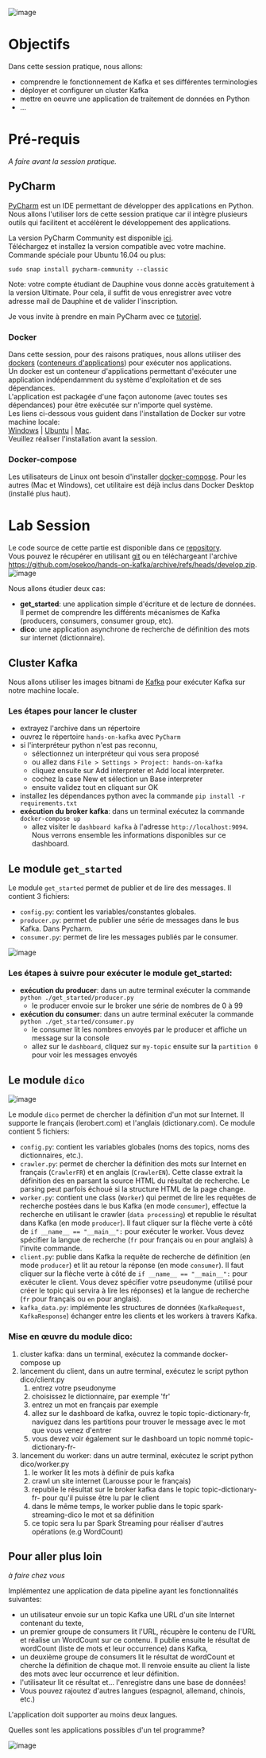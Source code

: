 ![image](https://user-images.githubusercontent.com/49156499/115967379-9e6fb180-a532-11eb-8142-428a455a6454.png)

# Objectifs  

Dans cette session pratique, nous allons: 
- comprendre le fonctionnement de Kafka et ses différentes terminologies
- déployer et configurer un cluster Kafka
- mettre en oeuvre une application de traitement de données en Python
- ...


# Pré-requis
_A faire avant la session pratique._

## PyCharm
[PyCharm](https://www.jetbrains.com/pycharm/download/) est un IDE permettant de développer des applications en Python.
Nous allons l'utiliser lors de cette session pratique car il intègre plusieurs outils qui facilitent et accélèrent le développement des applications.  
  
La version PyCharm Community est disponible [ici](https://www.jetbrains.com/pycharm/download/).  
Téléchargez et installez la version compatible avec votre machine.
Commande spéciale pour Ubuntu 16.04 ou plus:
```
sudo snap install pycharm-community --classic
```
Note: votre compte étudiant de Dauphine vous donne accès gratuitement à la version Ultimate. Pour cela, il suffit de vous enregistrer avec votre adresse mail de Dauphine et de valider l'inscription.

Je vous invite à prendre en main PyCharm avec ce [tutoriel](https://www.jetbrains.com/help/pycharm/creating-and-running-your-first-python-project.html#create-file).
  

### Docker
Dans cette session, pour des raisons pratiques, nous allons utiliser des [dockers](https://www.docker.com/) ([conteneurs d'applications](https://fr.wikipedia.org/wiki/Docker_\(logiciel\))) pour exécuter nos applications.  
Un docker est un conteneur d'applications permettant d'exécuter une application indépendamment du système d'exploitation et de ses dépendances.  
L'application est packagée d'une façon autonome (avec toutes ses dépendances) pour être exécutée sur n'importe quel système.  
Les liens ci-dessous vous guident dans l'installation de Docker sur votre machine locale:  
[Windows](https://docs.docker.com/docker-for-windows/install/) | [Ubuntu](https://docs.docker.com/engine/install/ubuntu/) | [Mac](https://docs.docker.com/docker-for-mac/install/).  
Veuillez réaliser l'installation avant la session.

### Docker-compose
Les utilisateurs de Linux ont besoin d'installer [docker-compose](https://www.digitalocean.com/community/tutorials/how-to-install-and-use-docker-compose-on-ubuntu-20-04). Pour les autres (Mac et Windows), cet utilitaire est déjà inclus dans Docker Desktop (installé plus haut). 

# Lab Session
Le code source de cette partie est disponible dans ce [repository](https://github.com/osekoo/hands-on-kafka).  
Vous pouvez le récupérer en utilisant [git](https://git-scm.com/book/fr/v2/D%C3%A9marrage-rapide-Installation-de-Git) ou en téléchargeant l'archive https://github.com/osekoo/hands-on-kafka/archive/refs/heads/develop.zip.  
![image](https://user-images.githubusercontent.com/49156499/115967302-3325df80-a532-11eb-825c-58343a02118b.png)

Nous allons étudier deux cas:
- <b>get_started</b>: une application simple d'écriture et de lecture de données. Il permet de comprendre les différents mécanismes de Kafka (producers, consumers, consumer group, etc).
- <b>dico</b>: une application asynchrone de recherche de définition des mots sur internet (dictionnaire).  

## Cluster Kafka
Nous allons utiliser les images bitnami de [Kafka](https://github.com/bitnami/bitnami-docker-kafka) pour exécuter Kafka sur notre machine locale.  

### Les étapes pour lancer le cluster
- extrayez l'archive dans un répertoire
- ouvrez le répertoire `hands-on-kafka` avec `PyCharm`
- si l'interpréteur python n'est pas reconnu, 
    - sélectionnez un interpréteur qui vous sera proposé 
    - ou allez dans `File > Settings > Project: hands-on-kafka`
    - cliquez ensuite sur Add interpreter et Add local interpreter. 
    - cochez la case New et sélection un Base interpreter
    - ensuite validez tout en cliquant sur OK
- installez les dépendances python avec la commande `pip install -r requirements.txt`
- **exécution du broker kafka**: dans un terminal exécutez la commande `docker-compose up`
    - allez visiter le `dashboard kafka` à l'adresse `http://localhost:9094`. Nous verrons ensemble les informations disponibles sur ce dashboard.  


## Le module `get_started`
Le module `get_started` permet de publier et de lire des messages. Il contient 3 fichiers:
- `config.py`: contient les variables/constantes globales.
- `producer.py`: permet de publier une série de messages dans le bus Kafka. Dans Pycharm.
- `consumer.py`: permet de lire les messages publiés par le consumer.

![image](https://user-images.githubusercontent.com/49156499/115967255-da564700-a531-11eb-9a5d-de7ac64d5e67.png)

### Les étapes à suivre pour exécuter le module get_started:

- **exécution du producer**: dans un autre terminal exécuter la commande  `python ./get_started/producer.py`
    - le producer envoie sur le broker une série de nombres de 0 à 99
- **exécution du consumer**: dans un autre terminal exécuter la commande  `python ./get_started/consumer.py`
    - le consumer lit les nombres envoyés par le producer et affiche un message sur la console
    - allez sur le `dashboard`, cliquez sur `my-topic` ensuite sur la `partition 0` pour voir les messages envoyés


## Le module `dico`

![image](https://user-images.githubusercontent.com/49156499/115967493-2f468d00-a533-11eb-86c4-fa82c7ec9f3d.png)

Le module `dico` permet de chercher la définition d'un mot sur Internet. Il supporte le français (lerobert.com) et l'anglais (dictionary.com). Ce module contient 5 fichiers:
- `config.py`: contient les variables globales (noms des topics, noms des dictionnaires, etc.).
- `crawler.py`: permet de chercher la définition des mots sur Internet en français (`CrawlerFR`) et en anglais (`CrawlerEN`). Cette classe extrait la définition des en parsant la source HTML du résultat de recherche. Le parsing peut parfois échoué si la structure HTML de la page change.
- `worker.py`: contient une class (`Worker`) qui permet de lire les requêtes de recherche postées dans le bus Kafka (en mode `consumer`), effectue la recherche en utilisant le crawler (`data processing`) et republie le résultat dans Kafka (en mode `producer`). Il faut cliquer sur la flèche verte à côté de `if __name__ == "__main__":` pour exécuter le worker. Vous devez spécifier la langue de recherche (`fr` pour français ou `en` pour anglais) à l'invite commande.
- `client.py`: publie dans Kafka la requête de recherche de définition (en mode `producer`) et lit au retour la réponse (en mode `consumer`). Il faut cliquer sur la flèche verte à côté de `if __name__ == "__main__":` pour exécuter le client. Vous devez spécifier votre pseudonyme (utilisé pour créer le topic qui servira à lire les réponses) et la langue de recherche (`fr` pour français ou `en` pour anglais).
- `kafka_data.py`: implémente les structures de données (`KafkaRequest`, `KafkaResponse`) échanger entre les clients et les workers à travers Kafka.

### Mise en œuvre du module dico:
1. cluster kafka: dans un terminal, exécutez la commande docker-compose up
2. lancement du client, dans un autre terminal, exécutez le script python dico/client.py
    1. entrez votre pseudonyme
    2. choisissez le dictionnaire, par exemple 'fr'
    3. entrez un mot en français par exemple
    4. allez sur le dashboard de kafka, ouvrez le topic topic-dictionary-fr, naviguez dans les partitions pour trouver le message avec le mot que vous venez d'entrer
    5. vous devez voir également sur le dashboard un topic nommé topic-dictionary-fr-<pseudonyme>
3. lancement du worker: dans un autre terminal, exécutez le script python dico/worker.py
    1. le worker lit les mots à définir de puis kafka
    2. crawl un site internet (Larousse pour le français)
    3. republie le résultat sur le broker kafka dans le topic  topic-dictionary-fr-<pseudonyme> pour qu'il puisse être lu par le client
    4. dans le même temps, le worker publie dans le topic spark-streaming-dico le mot et sa définition
    5. ce topic sera lu par Spark Streaming pour réaliser d'autres opérations (e.g WordCount)



## Pour aller plus loin
_à faire chez vous_  

Implémentez une application de data pipeline ayant les fonctionnalités suivantes:
- un utilisateur envoie sur un topic Kafka une URL d'un site Internet contenant du texte,
- un premier groupe de consumers lit l'URL, récupère le contenu de l'URL et réalise un WordCount sur ce contenu. Il publie ensuite le résultat de wordCount (liste de mots et leur occurrence) dans Kafka,
- un deuxième groupe de consumers lit le résultat de wordCount et cherche la définition de chaque mot. Il renvoie ensuite au client la liste des mots avec leur occurrence et leur définition.
- l'utilisateur lit ce résultat et... l'enregistre dans une base de données!
- Vous pouvez rajoutez d'autres langues (espagnol, allemand, chinois, etc.)

L'application doit supporter au moins deux langues.

Quelles sont les applications possibles d'un tel programme?

![image](https://user-images.githubusercontent.com/49156499/119236199-6ad67600-bb36-11eb-8078-44b68e7dfcdb.png)
